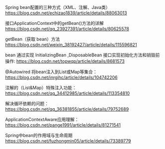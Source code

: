 Spring bean配置的三种方式（XML、注解、Java类）
https://blog.csdn.net/echizao1839/article/details/88063013

接口ApplicationContext中的getBean()方法的详解
https://blog.csdn.net/qq_23927391/article/details/80625578

getBean（获取 bean）方法
https://blog.csdn.net/weixin_38192427/article/details/115596821

bean 通过实现 InitializingBean ,DisposableBean 接口实现初始化方法和销毁前操作:
https://blog.csdn.net/topwqp/article/details/8681573


@Autowired 将bean注入到List或Map等集合：
https://blog.csdn.net/inrgihc/article/details/104742206

注解的（List&Map）特殊注入功能：
https://blog.csdn.net/qq_34412985/article/details/113354810

解决循环依赖的问题：
https://blog.csdn.net/qq_36381855/article/details/79752689

ApplicationContextAware应用理解：
https://blog.csdn.net/pange1991/article/details/81271541

Spring中bean的作用域与生命周期
https://blog.csdn.net/fuzhongmin05/article/details/73389779